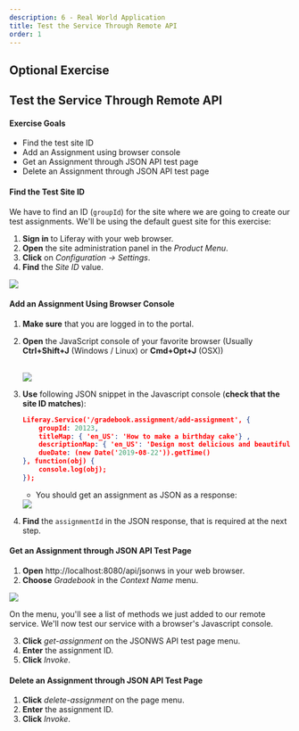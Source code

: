 ```yaml
---
description: 6 - Real World Application
title: Test the Service Through Remote API
order: 1
---
```


<h2 class="exercise">Optional Exercise</h2>

## Test the Service Through Remote API

<div class="ahead">
<h4>Exercise Goals</h4>
	<ul>
		<li>Find the test site ID</li>
		<li>Add an Assignment using browser console</li>
		<li>Get an Assignment through JSON API test page </li>
		<li>Delete an Assignment through JSON API test page </li>
	</ul>
</div>

#### Find the Test Site ID

We have to find an ID (`groupId`) for the site where we are going to create our test assignments. We'll be using the default guest site for this exercise:

1. **Sign in** to Liferay with your web browser.
2. **Open** the site administration panel in the *Product Menu*.
3. **Click** on  *Configuration → Settings*.
4. **Find** the *Site ID* value.

<img src="../images/find-the-site-id.png" style="max-height: 30%"/>

#### Add an Assignment Using Browser Console 

1. **Make sure** that you are logged in to the portal.
2. **Open** the JavaScript console of your favorite browser (Usually __Ctrl+Shift+J__ (Windows / Linux) or __Cmd+Opt+J__ (OSX))
	
	<br />
	<img src="../images/js-console.png" style="max-height: 85%"/>
	<br />
3. **Use** following JSON snippet in the Javascript console (__check that the site ID matches__):
	```json
	Liferay.Service('/gradebook.assignment/add-assignment', {
		groupId: 20123,
		titleMap: { 'en_US': 'How to make a birthday cake'} ,
		descriptionMap: { 'en_US': 'Design most delicious and beautiful birthday cake.'},
		dueDate: (new Date('2019-08-22')).getTime()
	}, function(obj) {
		console.log(obj);
	});
	```
	* You should get an assignment as JSON as a response:
	<img src="../images/add-assignment-response.png" style="max-height: 40%"/>
4. **Find** the `assignmentId` in the JSON response, that is required at the next step.

#### Get an Assignment through JSON API Test Page 

1. **Open** http://localhost:8080/api/jsonws in your web browser.
2. **Choose** *Gradebook* in the *Context Name* menu.

<img src="../images/select-gradebook-context.png" style="max-height: 100%"/>

On the menu, you'll see a list of methods we just added to our remote service. We'll now test our service with a browser's Javascript console.

3. **Click** *get-assignment* on the JSONWS API test page menu.
4. **Enter** the assignment ID.
5. **Click** *Invoke*.

#### Delete an Assignment through JSON API Test Page 

1. **Click** *delete-assignment* on the page menu.
2. **Enter** the assignment ID.
3. **Click** *Invoke*.

